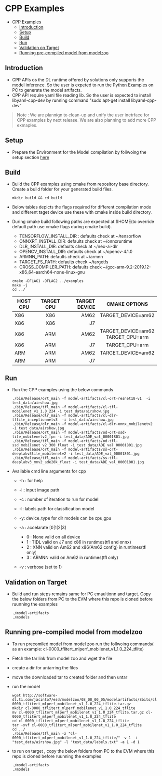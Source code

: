 # CPP Examples
- [CPP Examples](#cpp-examples)
  - [Introduction](#introduction)
  - [Setup](#setup)
  - [Build](#build)
  - [Run](#run)
  - [Validation on Target](#validation-on-target)
  - [Running pre-compiled model from modelzoo](#running-pre-compiled-model-from-modelzoo)


## Introduction

   - CPP APIs os the DL runtime offered by solutions only supports the model inference. So the user is expeted  to run the [Python Examples](../../README.md#python-exampe) on PC to generate the model artifacts.
   - CPP API require yaml file reading lib. So the user is expected to install libyaml-cpp-dev by running command "sudo apt-get install libyaml-cpp-dev"
> Note : We are plannign to clean-up and unify the user inetrface for CPP examples by next release. We are also planning to add more CPP exmaples.

## Setup
- Prepare the Environment for the Model compilation by follwoing the setup section [here](../../README.md#setup)


## Build 
  - Build the CPP examples using cmake from repository base directory. Create a build folder for your generated build files.
  
    ```
    mkdir build && cd build
    ```
  - Below tables depicts the flags required for different compilation mode and different taget device use these with cmake inside build directory.
  - During cmake build following paths are expected at $HOME(to override default path use cmake flags during cmake build).
      - TENSORFLOW_INSTALL_DIR : defaults check at ~/tensorflow 
      - ONNXRT_INSTALL_DIR: defaults check at ~/onnxruntime
      - DLR_INSTALL_DIR: defaults check at ~/neo-ai-dlr
      - OPENCV_INSTALL_DIR: defaults check at ~/opencv-4.1.0
      - ARMNN_PATH: defaults check at ~/armnn
      - TARGET_FS_PATH: defaults check ~/targetfs
      - CROSS_COMPILER_PATH: defaults check ~/gcc-arm-9.2-2019.12-x86_64-aarch64-none-linux-gnu
    ```
    cmake -DFLAG1 -DFLAG2 ../examples
    make -j
    cd ../
    ```

  
    | HOST CPU        | TARGET CPU           | TARGET DEVICE  | CMAKE OPTIONS  |
    | ------- |:------:| -----:|:------------:|
    | X86      | X86 | AM62 | TARGET_DEVICE=am62 |
    | X86      | X86 | J7 | <none> |
    | X86      | ARM | AM62 | TARGET_DEVICE=am62<br> TARGET_CPU=arm |
    | X86      | ARM | J7 |  TARGET_CPU=arm |
    | ARM      | ARM | AM62 | TARGET_DEVICE=am62|
    | ARM      | ARM | J7 | 


## Run 
  - Run the CPP examples using the below commands
    ```
    ./bin/Release/ort_main -f model-artifacts/cl-ort-resnet18-v1  -i test_data/airshow.jpg
    ./bin/Release/tfl_main -f model-artifacts/cl-tfl-mobilenet_v1_1.0_224 -i test_data/airshow.jpg
    ./bin/Release/dlr_main -f model-artifacts/cl-dlr-tflite_inceptionnetv3  -i test_data/airshow.jpg
    ./bin/Release/dlr_main -f model-artifacts/cl-dlr-onnx_mobilenetv2  -i test_data/airshow.jpg
    ./bin/Release/ort_main -f model-artifacts/od-ort-ssd-lite_mobilenetv2_fpn -i test_data/ADE_val_00001801.jpg
    ./bin/Release/tfl_main -f model-artifacts/od-tfl-ssd_mobilenet_v2_300_float -i test_data/ADE_val_00001801.jpg
    ./bin/Release/ort_main -f model-artifacts/ss-ort-deeplabv3lite_mobilenetv2 -i test_data/ADE_val_00001801.jpg
    ./bin/Release/tfl_main -f model-artifacts/ss-tfl-deeplabv3_mnv2_ade20k_float -i test_data/ADE_val_00001801.jpg
    ```
  - Available cmd line arguments for cpp
    - -h : for help
    - -i : input image path
    - -c : number of iteration to run for model
    - -l: labels path for classification model
    - -y: device_type for dlr models can be cpu,gpu
    - -a : accelarate [0|1|2|3]
      - 0 : None valid on all device
      - 1 : TIDL valid on J7 and x86 in runtimes(tfl and onnx)
      - 2 : XNN valid on Am62 and x86(Am62 config) in runtimes(tfl only)
      - 3 : ARMNN valid on Am62 in runtimes(tfl only)

    - -v : verbose (set to 1) 

## Validation on Target
- Build and run steps remains same for PC emaultionn and target. Copy the below folders from PC to the EVM where this repo is cloned before ruunning the examples
  
    ```
    ./model-artifacts
    ./models
    ```
## Running pre-compiled model from modelzoo
- To run precomiled model from model zoo run the follwoing commands( as an example: cl-0000_tflitert_mlperf_mobilenet_v1_1.0_224_tflite)
- Fetch the tar link from model zoo and wget the file
- create a dir for untarring the files
- move the downloaded tar to created folder and then untar
- run the model 
  
    ```
    wget http://software-dl.ti.com/jacinto7/esd/modelzoo/08_00_00_05/modelartifacts/8bits/cl-0000_tflitert_mlperf_mobilenet_v1_1.0_224_tflite.tar.gz
    mkdir cl-0000_tflitert_mlperf_mobilenet_v1_1.0_224_tflite
    mv cl-0000_tflitert_mlperf_mobilenet_v1_1.0_224_tflite.tar.gz cl-0000_tflitert_mlperf_mobilenet_v1_1.0_224_tflite
    cd cl-0000_tflitert_mlperf_mobilenet_v1_1.0_224_tflite
    tar -xvf cl-0000_tflitert_mlperf_mobilenet_v1_1.0_224_tflite
    cd ../
    ./bin/Release/tfl_main -z "cl-0000_tflitert_mlperf_mobilenet_v1_1.0_224_tflite/" -v 1 -i "test_data/airshow.jpg" -l "test_data/labels.txt" -a 1 -d 1
    ```
- to run on target , copy the below folders from PC to the EVM where this repo is cloned before ruunning the examples
    ```
    ./model-artifacts
    ./models
    ```

